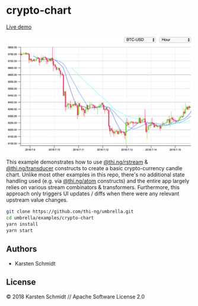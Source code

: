 # crypto-chart

[Live demo](https://s3.amazonaws.com/demo.thi.ng/umbrella/crypto-chart/index.html)

![chart](../../assets/crypto-chart.png)

This example demonstrates how to use
[@thi.ng/rstream](https://github.com/thi-ng/umbrella/tree/master/packages/rstream)
&
[@thi.ng/transducer](https://github.com/thi-ng/umbrella/tree/master/packages/transducer)
constructs to create a basic crypto-currency candle chart. Unlike most
other examples in this repo, there's no additional state handling used
(e.g. via
[@thi.ng/atom](https://github.com/thi-ng/umbrella/tree/master/packages/atom)
constructs) and the entire app largely relies on various stream
combinators & transformers. Furthermore, this approach only triggers UI
updates / diffs when there were any relevant upstream value changes.

```bash
git clone https://github.com/thi-ng/umbrella.git
cd umbrella/examples/crypto-chart
yarn install
yarn start
```

## Authors

- Karsten Schmidt

## License

&copy; 2018 Karsten Schmidt // Apache Software License 2.0
